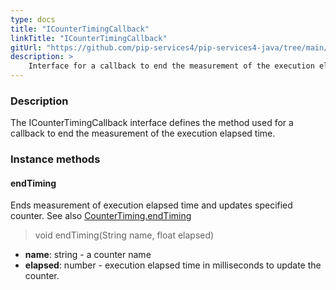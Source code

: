 ```yaml
---
type: docs
title: "ICounterTimingCallback"
linkTitle: "ICounterTimingCallback"
gitUrl: "https://github.com/pip-services4/pip-services4-java/tree/main/pip-services4-observability-java"
description: >
    Interface for a callback to end the measurement of the execution elapsed time.
---
```


### Description

The ICounterTimingCallback interface defines the method used for a callback to end the measurement of the execution elapsed time. 

### Instance methods

#### endTiming
Ends measurement of execution elapsed time and updates specified counter.
See also [CounterTiming.endTiming](../counter_timing/#endtiming)

> void endTiming(String name, float elapsed)

- **name**: string - a counter name
- **elapsed**: number - execution elapsed time in milliseconds to update the counter.
